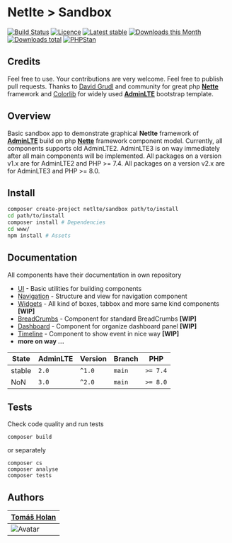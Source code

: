 # Netlte > Sandbox

[![Build Status](https://badgen.net/travis/netlte/sandbox)](https://travis-ci.com/Netlte/Sandbox)
[![Licence](https://badgen.net/packagist/license/netlte/sandbox)](https://packagist.org/packages/Netlte/Sandbox)
[![Latest stable](https://badgen.net/packagist/v/netlte/sandbox)](https://packagist.org/packages/Netlte/Sandbox)
[![Downloads this Month](https://badgen.net/packagist/dm/netlte/sandbox)](https://packagist.org/packages/Netlte/Sandbox)
[![Downloads total](https://badgen.net/packagist/dt/netlte/sandbox)](https://packagist.org/packages/Netlte/Sandbox)
[![PHPStan](https://badgen.net/badge/PHPStan/enabled/green)](https://github.com/phpstan/phpstan)

## Credits

Feel free to use. Your contributions are very welcome. Feel free to publish pull requests.
Thanks to [David Grudl](https://github.com/dg) and community for great php [**Nette**](https://nette.org/) framework and [Colorlib](https://colorlib.com/) for widely used [**AdminLTE**](https://adminlte.io/) bootstrap template.

## Overview

Basic sandbox app to demonstrate graphical **Netlte** framework of [**AdminLTE**](https://adminlte.io/) build on php [**Nette**](https://nette.org/) framework component model.
Currently, all components supports old AdminLTE2. AdminLTE3 is on way immediately after all main components will be implemented.
All packages on a version v1.x are for AdminLTE2 and PHP >= 7.4.
All packages on a version v2.x are for AdminLTE3 and PHP >= 8.0.

## Install
```bash
composer create-project netlte/sandbox path/to/install
cd path/to/install
composer install # Dependencies
cd www/
npm install # Assets
```

## Documentation
All components have their documentation in own repository
* [UI](https://github.com/Netlte/UI) - Basic utilities for building components
* [Navigation](https://github.com/Netlte/Navigation) - Structure and view for navigation component
* [Widgets](https://github.com/Netlte/Widgets) - All kind of boxes, tabbox and more same kind components **[WIP]**
* [BreadCrumbs](https://github.com/Netlte/BreadCrumbs) - Component for standard BreadCrumbs **[WIP]**
* [Dashboard](https://github.com/Netlte/Dashboard) - Component for organize dashboard panel **[WIP]**
* [Timeline](https://github.com/Netlte/Timeline) - Component to show event in nice way **[WIP]**
* **more on way ...**

| State       | AdminLTE | Version | Branch   | PHP      |
|-------------|----------|---------|----------|----------|
| stable      |   `2.0`  | `^1.0`  |  `main`  | `>= 7.4` |
| NoN         |   `3.0`  | `^2.0`  |  `main`  | `>= 8.0` |

## Tests

Check code quality and run tests
```
composer build
```

or separately

```
composer cs
composer analyse
composer tests
```

## Authors

| [Tomáš Holan](https://github.com/holantomas)                             |
|--------------------------------------------------------------------------|
| ![Avatar](https://avatars3.githubusercontent.com/u/5030499?s=100)        |